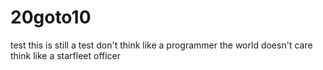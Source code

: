 # 20goto10
test
this is still a test
don't think like a programmer
the world doesn't care
think like a starfleet officer
